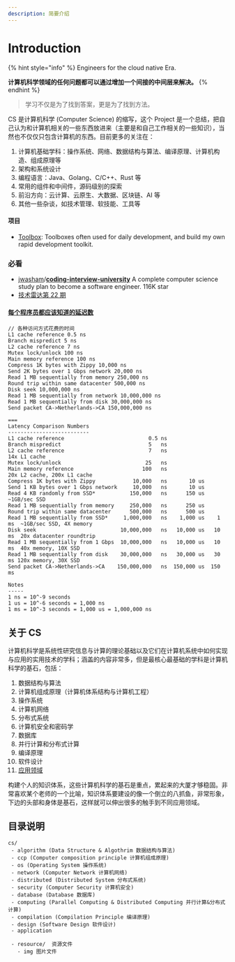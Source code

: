 ```yaml
---
description: 简要介绍
---
```


# Introduction

{% hint style="info" %}
Engineers for the cloud native Era.

**计算机科学领域的任何问题都可以通过增加一个间接的中间层来解决。**
{% endhint %}

> 学习不仅是为了找到答案，更是为了找到方法。

CS 是计算机科学 \(Computer Science\) 的缩写，这个 Project 是一个总结，把自己认为和计算机相关的一些东西放进来（主要是和自己工作相关的一些知识），当然也不仅仅只包含计算机的东西。目前更多的关注在：

1. 计算机基础学科：操作系统、网络、数据结构与算法、编译原理、计算机构造、组成原理等
2. 架构和系统设计
3. 编程语言：Java、Golang、C/C++、Rust 等
4. 常用的组件和中间件，源码级别的探索
5. 前沿方向：云计算、云原生、大数据、区块链、AI 等
6. 其他一些杂谈，如技术管理、软技能、工具等

#### 项目

* [Toolbox](https://github.com/shniu/toolbox): Toolboxes often used for daily development, and build my own rapid development toolkit.

### 必看

* [jwasham](https://github.com/jwasham)/[**coding-interview-university**](https://github.com/jwasham/coding-interview-university) A complete computer science study plan to become a software engineer. 116K star
* [技术雷达第 22 期](https://assets.thoughtworks.com/assets/technology-radar-vol-22-cn.pdf)

#### [每个程序员都应该知道的延迟数](https://github.com/donnemartin/system-design-primer/blob/master/README-zh-Hans.md#%E6%AF%8F%E4%B8%AA%E7%A8%8B%E5%BA%8F%E5%91%98%E9%83%BD%E5%BA%94%E8%AF%A5%E7%9F%A5%E9%81%93%E7%9A%84%E5%BB%B6%E8%BF%9F%E6%95%B0)

```text
// 各种访问方式花费的时间
L1 cache reference 0.5 ns
Branch mispredict 5 ns
L2 cache reference 7 ns
Mutex lock/unlock 100 ns
Main memory reference 100 ns
Compress 1K bytes with Zippy 10,000 ns
Send 2K bytes over 1 Gbps network 20,000 ns
Read 1 MB sequentially from memory 250,000 ns
Round trip within same datacenter 500,000 ns
Disk seek 10,000,000 ns
Read 1 MB sequentially from network 10,000,000 ns
Read 1 MB sequentially from disk 30,000,000 ns
Send packet CA->Netherlands->CA 150,000,000 ns

===
Latency Comparison Numbers
--------------------------
L1 cache reference                           0.5 ns
Branch mispredict                            5   ns
L2 cache reference                           7   ns                      14x L1 cache
Mutex lock/unlock                           25   ns
Main memory reference                      100   ns                      20x L2 cache, 200x L1 cache
Compress 1K bytes with Zippy            10,000   ns       10 us
Send 1 KB bytes over 1 Gbps network     10,000   ns       10 us
Read 4 KB randomly from SSD*           150,000   ns      150 us          ~1GB/sec SSD
Read 1 MB sequentially from memory     250,000   ns      250 us
Round trip within same datacenter      500,000   ns      500 us
Read 1 MB sequentially from SSD*     1,000,000   ns    1,000 us    1 ms  ~1GB/sec SSD, 4X memory
Disk seek                           10,000,000   ns   10,000 us   10 ms  20x datacenter roundtrip
Read 1 MB sequentially from 1 Gbps  10,000,000   ns   10,000 us   10 ms  40x memory, 10X SSD
Read 1 MB sequentially from disk    30,000,000   ns   30,000 us   30 ms 120x memory, 30X SSD
Send packet CA->Netherlands->CA    150,000,000   ns  150,000 us  150 ms

Notes
-----
1 ns = 10^-9 seconds
1 us = 10^-6 seconds = 1,000 ns
1 ms = 10^-3 seconds = 1,000 us = 1,000,000 ns
```

## 关于 CS

计算机科学是系统性研究信息与计算的理论基础以及它们在计算机系统中如何实现与应用的实用技术的学科；涵盖的内容非常多，但是最核心最基础的学科是计算机科学的基石，包括：

1. 数据结构与算法
2. 计算机组成原理（计算机体系结构与计算机工程）
3. 操作系统
4. 计算机网络
5. 分布式系统
6. 计算机安全和密码学
7. 数据库
8. 并行计算和分布式计算
9. 编译原理
10. 软件设计
11. [应用领域]()

构建个人的知识体系，这些计算机科学的基石是重点，累起来的大厦才够稳固。非常喜欢某个老师的一个比喻，知识体系要建设的像一个倒立的八抓鱼，非常形象，下边的头部和身体是基石，这样就可以伸出很多的触手到不同应用领域。

## 目录说明

```text
cs/
 - algorithm (Data Structure & Algothrim 数据结构与算法)
 - ccp (Computer composition principle 计算机组成原理)
 - os (Operating System 操作系统)
 - network (Computer Network 计算机网络)
 - distributed (Distributed System 分布式系统)
 - security (Computer Security 计算机安全)
 - database (Database 数据库)
 - computing (Parallel Computing & Distributed Computing 并行计算&分布式计算)
 - compilation (Compilation Principle 编译原理)
 - design (Software Design 软件设计)
 - application

 - resource/  资源文件
   - img 图片文件
```

